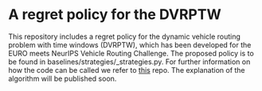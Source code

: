 # A regret policy for the DVRPTW

This repository includes a regret policy for the dynamic vehicle routing problem with time windows (DVRPTW), which has been developed for the EURO meets NeurIPS Vehicle Routing Challenge.
The proposed policy is to be found in baselines/strategies/_strategies.py.
For further information on how the code can be called we refer to [this](https://github.com/ortec/euro-neurips-vrp-2022-quickstart) repo. 
The explanation of the algorithm will be published soon. 

